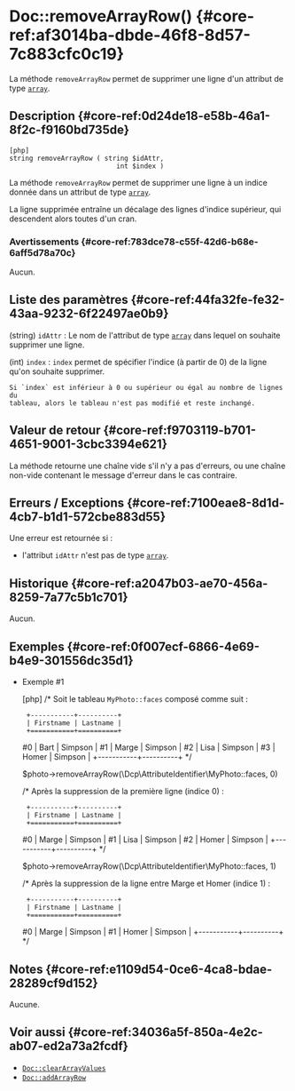 # Doc::removeArrayRow() {#core-ref:af3014ba-dbde-46f8-8d57-7c883cfc0c19}

<div class="short-description" markdown="1">

La méthode `removeArrayRow` permet de supprimer une ligne d'un attribut de
type [`array`][type_array].

</div>

## Description {#core-ref:0d24de18-e58b-46a1-8f2c-f9160bd735de}

    [php]
    string removeArrayRow ( string $idAttr,
    	                       int $index )

La méthode `removeArrayRow` permet de supprimer une ligne à un indice donnée
dans un attribut de type [`array`][type_array].

La ligne supprimée entraîne un décalage des lignes d'indice supérieur, qui
descendent alors toutes d'un cran.

### Avertissements {#core-ref:783dce78-c55f-42d6-b68e-6aff5d78a70c}

Aucun.

## Liste des paramètres {#core-ref:44fa32fe-fe32-43aa-9232-6f22497ae0b9}

(string) `idAttr`
:   Le nom de l'attribut de type [`array`][type_array] dans lequel on souhaite
    supprimer une ligne.

(int) `index`
:   `index` permet de spécifier l'indice (à partir de 0) de la ligne qu'on
    souhaite supprimer.
    
    Si `index` est inférieur à 0 ou supérieur ou égal au nombre de lignes du
    tableau, alors le tableau n'est pas modifié et reste inchangé.
    
## Valeur de retour {#core-ref:f9703119-b701-4651-9001-3cbc3394e621}

La méthode retourne une chaîne vide s'il n'y a pas d'erreurs, ou une chaîne
non-vide contenant le message d'erreur dans le cas contraire.

## Erreurs / Exceptions {#core-ref:7100eae8-8d1d-4cb7-b1d1-572cbe883d55}

Une erreur est retournée si :

* l'attribut `idAttr` n'est pas de type [`array`][type_array].

## Historique {#core-ref:a2047b03-ae70-456a-8259-7a77c5b1c701}

Aucun.

## Exemples {#core-ref:0f007ecf-6866-4e69-b4e9-301556dc35d1}

- Exemple #1

    [php]
    /* Soit le tableau `MyPhoto::faces` composé comme suit :
    
       +-----------+----------+
       | Firstname | Lastname |
       +===========+==========+
    #0 | Bart      | Simpson  |
    #1 | Marge     | Simpson  |
    #2 | Lisa      | Simpson  |
    #3 | Homer     | Simpson  |
       +-----------+----------+
    */
    
    $photo->removeArrayRow(\Dcp\AttributeIdentifier\MyPhoto::faces, 0)
    
    /* Après la suppression de la première ligne (indice 0) :
    
       +-----------+----------+
       | Firstname | Lastname |
       +===========+==========+
    #0 | Marge     | Simpson  |
    #1 | Lisa      | Simpson  |
    #2 | Homer     | Simpson  |
       +-----------+----------+
    */
    
    $photo->removeArrayRow(\Dcp\AttributeIdentifier\MyPhoto::faces, 1)
    
    /* Après la suppression de la ligne entre Marge et Homer (indice 1) :
    
       +-----------+----------+
       | Firstname | Lastname |
       +===========+==========+
    #0 | Marge     | Simpson  |
    #1 | Homer     | Simpson  |
       +-----------+----------+
    */

## Notes {#core-ref:e1109d54-0ce6-4ca8-bdae-28289cf9d152}

Aucune.

## Voir aussi {#core-ref:34036a5f-850a-4e2c-ab07-ed2a73a2fcdf}

- [`Doc::clearArrayValues`][Doc::clearArrayValues]
- [`Doc::addArrayRow`][Doc::addArrayRow]

<!-- links -->
[type_array]: #core-ref:dd400581-8896-4eec-9b9e-f1e5669cf180
[Doc::clearArrayValues]: #core-ref:ec1a6a50-1477-4326-b60b-c1d4ce5e4ef1
[Doc::addArrayRow]: #core-ref:d75110cb-24f6-4810-9b62-45ce6fd99e70

